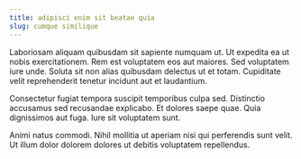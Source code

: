 ```yaml
---
title: adipisci enim sit beatae quia
slug: cumque similique
---
```


Laboriosam aliquam quibusdam sit sapiente numquam ut. Ut expedita ea ut nobis exercitationem. Rem est voluptatem eos aut maiores. Sed voluptatem iure unde. Soluta sit non alias quibusdam delectus ut et totam. Cupiditate velit reprehenderit tenetur incidunt aut et laudantium.

Consectetur fugiat tempora suscipit temporibus culpa sed. Distinctio accusamus sed recusandae explicabo. Et dolores saepe quae. Quia dignissimos aut fuga. Iure sit voluptatem sunt.

Animi natus commodi. Nihil mollitia ut aperiam nisi qui perferendis sunt velit. Ut illum dolor dolorem dolores ut debitis voluptatem repellendus.
